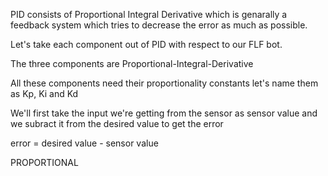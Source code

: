 PID consists of Proportional Integral Derivative which is genarally a feedback system which tries to decrease the error as much as possible.

Let's take each component out of PID with respect to our FLF bot.

The three components are Proportional-Integral-Derivative

All these components need their proportionality constants let's name them as Kp, Ki and Kd

We'll first take the input we're getting from the sensor as sensor value and we subract it from the desired value to get the error

error = desired value - sensor value 

PROPORTIONAL



